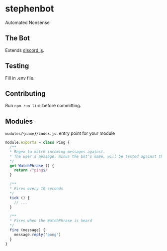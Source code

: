 # stephenbot
Automated Nonsense

## The Bot
Extends [discord.js](https://discord.js.org/).

## Testing
Fill in .env file.

## Contributing
Run `npm run lint` before committing.

## Modules
`modules/{name}/index.js`: entry point for your module
```js
module.exports = class Ping {
  /**
  * Regex to match incoming messages against.
  * The user's message, minus the bot's name, will be tested against the regex.
  */
  get WatchPhrase () {
    return /^ping$/
  }

  /**
  * Fires every 10 seconds
  */
  tick () {
    // ...
  }

  /**
  * Fires when the WatchPhrase is heard
  */
  fire (message) {
    message.reply('pong')
  }
}

```
